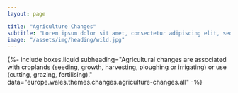 ```yaml
---
layout: page

title: "Agriculture Changes"
subtitle: "Lorem ipsum dolor sit amet, consectetur adipiscing elit, sed do eiusmod tempor incididunt ut labore et dolore magna"
image: "/assets/img/heading/wild.jpg"
---
```


{%-
include boxes.liquid
subheading="Agricultural changes are associated with croplands (seeding, growth, harvesting, ploughing or irrigating) or use (cutting, grazing, fertilising)."
data="europe.wales.themes.changes.agriculture-changes.all"
-%}